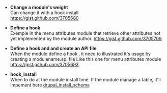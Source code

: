 * **Change a module's weight**   
Can change it with a hook install    
https://gist.github.com/3705680

* **Define a hook**   
Exemple in the menu attributes module that retrieve other attributes not yet implemented by the module author.
https://gist.github.com/3705709

* **Define a hook and and create an API file**   
When the module define a hook , it need to illustrated it's usage by creating a modulename.api file 
Like this one for menu attributes module https://gist.github.com/3705693

* **hook_install**   
When to do at the module install time. If the module manage a table, it'll impement here 
[drupal_install_schema](http://api.drupal.org/api/drupal/includes%21common.inc/function/drupal_install_schema/7)